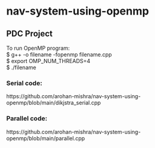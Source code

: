 # nav-system-using-openmp
<h2>PDC Project</h2>

<p>
To run OpenMP program: <br>
$ g++ -o filename -fopenmp filename.cpp <br>
$ export OMP_NUM_THREADS=4 <br>
$ ./filename <br>
</p>

### Serial code: 
<p> https://github.com/arohan-mishra/nav-system-using-openmp/blob/main/dikjstra_serial.cpp </p>

### Parallel code:
<p> https://github.com/arohan-mishra/nav-system-using-openmp/blob/main/parallel.cpp </p>
